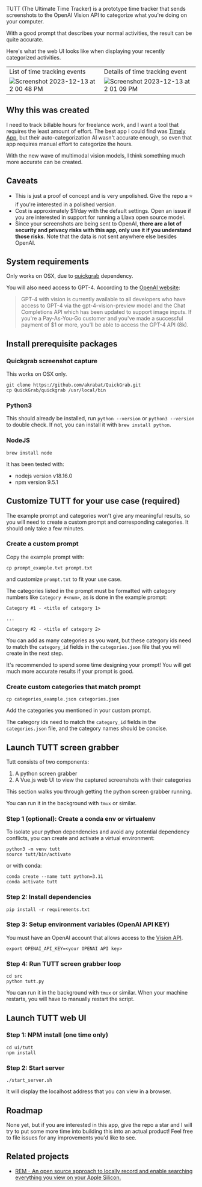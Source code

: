 TUTT (The Ultimate Time Tracker) is a prototype time tracker that sends screenshots to the OpenAI Vision API to categorize what you're doing on your computer.  

With a good prompt that describes your normal activities, the result can be quite accurate.

Here's what the web UI looks like when displaying your recently categorized activities.

| | |
|---|---|
|List of time tracking events | Details of time tracking event|
|  ![Screenshot 2023-12-13 at 2 00 48 PM](https://github.com/tleyden/tutt/assets/296876/6eb41f46-049e-465d-a69d-8bcb2e2f852c) |  ![Screenshot 2023-12-13 at 2 01 09 PM](https://github.com/tleyden/tutt/assets/296876/e35801c1-f283-4dca-a24e-c960f7210a3a)  |


## Why this was created

I need to track billable hours for freelance work, and I want a tool that requires the least amount of effort.  The best app I could find was [Timely App](https://timelyapp.com/), but their auto-categorization AI wasn't accurate enough, so even that app requires manual effort to categorize the hours.

With the new wave of multimodal vision models, I think something much more accurate can be created.  

## Caveats 

* This is just a proof of concept and is very unpolished.  Give the repo a ⭐ if you're interested in a polished version.
* Cost is approximately $1/day with the default settings.  Open an issue if you are interested in support for running a Llava open source model.
* Since your screenshots are being sent to OpenAI, **there are a lot of security and privacy risks with this app, only use it if you understand those risks**.  Note that the data is not sent anywhere else besides OpenAI.

## System requirements 

Only works on OSX, due to [quickgrab](https://github.com/akrabat/QuickGrab/tree/update) dependency.

You will also need access to GPT-4.  According to the [OpenAI website](https://platform.openai.com/docs/guides/vision):

> GPT-4 with vision is currently available to all developers who have access to GPT-4 via the gpt-4-vision-preview model and the Chat Completions API which has been updated to support image inputs.
If you're a Pay-As-You-Go customer and you've made a successful payment of $1 or more, you'll be able to access the GPT-4 API (8k).


## Install prerequisite packages

### Quickgrab screenshot capture

This works on OSX only.

```
git clone https://github.com/akrabat/QuickGrab.git
cp QuickGrab/quickgrab /usr/local/bin
```

### Python3

This should already be installed, run `python --version` or `python3 --version` to double check.  If not, you can install it with `brew install python`.

### NodeJS

```
brew install node
```

It has been tested with:

* nodejs version v18.16.0
* npm version 9.5.1

## Customize TUTT for your use case (required)

The example prompt and categories won't give any meaningful results, so you will need to create a custom prompt and corresponding categories.  It should only take a few minutes.

### Create a custom prompt

Copy the example prompt with:

```
cp prompt_example.txt prompt.txt
```

and customize `prompt.txt` to fit your use case.  

The categories listed in the prompt must be formatted with category numbers like `Category #<num>`, as is done in the example prompt:

```
Category #1 - <title of category 1>

... 

Category #2 - <title of category 2>
```

You can add as many categories as you want, but these category ids need to match the `category_id` fields in the `categories.json` file that you will create in the next step.

It's recommended to spend some time designing your prompt!  You will get much more accurate results if your prompt is good.

### Create custom categories that match prompt

```
cp categories_example.json categories.json
```

Add the categories you mentioned in your custom prompt.

The category ids need to match the `category_id` fields in the `categories.json` file, and the category names should be concise.


## Launch TUTT screen grabber

Tutt consists of two components:

1. A python screen grabber
2. A Vue.js web UI to view the captured screenshots with their categories

This section walks you through getting the python screen grabber running.

You can run it in the background with `tmux` or similar.


### Step 1 (optional): Create a conda env or virtualenv

To isolate your python dependencies and avoid any potential dependency conflicts, you can create and activate a virtual environment:

```
python3 -m venv tutt
source tutt/bin/activate
```

or with conda:

```
conda create --name tutt python=3.11
conda activate tutt
```

### Step 2: Install dependencies

```
pip install -r requirements.txt
```

### Step 3: Setup environment variables (OpenAI API KEY)

You must have an OpenAI account that allows access to the [Vision API](https://platform.openai.com/docs/guides/vision).

```
export OPENAI_API_KEY=<your OPENAI API key>
```

### Step 4: Run TUTT screen grabber loop

```
cd src
python tutt.py
```

You can run it in the background with `tmux` or similar.  When your machine restarts, you will have to manually restart the script.


## Launch TUTT web UI

### Step 1: NPM install (one time only)

```
cd ui/tutt
npm install
```

### Step 2: Start server

```
./start_server.sh
```

It will display the localhost address that you can view in a browser.


## Roadmap

None yet, but if you are interested in this app, give the repo a star and I will try to put some more time into building this into an actual product!  Feel free to file issues for any improvements you'd like to see.


## Related projects

* [REM - An open source approach to locally record and enable searching everything you view on your Apple Silicon.](https://github.com/jasonjmcghee/rem)
